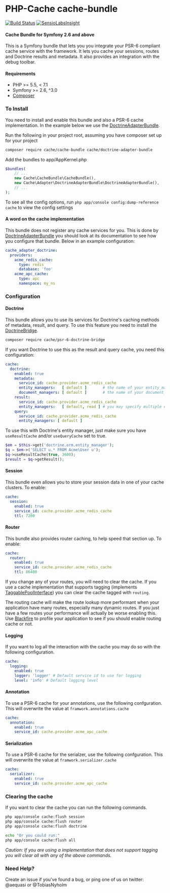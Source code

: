 # PHP-Cache cache-bundle 
[![Build Status](https://travis-ci.org/php-cache/cache-bundle.png?branch=master)](https://travis-ci.org/php-cache/cache-bundle) [![SensioLabsInsight](https://insight.sensiolabs.com/projects/ea12a1b3-09c9-4f0a-9a2c-63d72b47db5a/mini.png)](https://insight.sensiolabs.com/projects/ea12a1b3-09c9-4f0a-9a2c-63d72b47db5a)

#### Cache Bundle for Symfony 2.6 and above

This is a Symfony bundle that lets you you integrate your PSR-6 compliant cache service with the framework. 
It lets you cache your sessions, routes and Doctrine results and metadata. It also provides an integration with the 
debug toolbar. 


#### Requirements

- PHP >= 5.5, < 7.1
- Symfony >= 2.6, ^3.0 
- [Composer](http://getcomposer.org)

### To Install

You need to install and enable this bundle and also a PSR-6 cache implementation. In the example below we use the
[DoctrineAdapterBundle].

Run the following in your project root, assuming you have composer set up for your project
```sh
composer require cache/cache-bundle cache/doctrine-adapter-bundle
```

Add the bundles to app/AppKernel.php

```php
$bundles(
    // ...
    new Cache\CacheBundle\CacheBundle(),
    new Cache\Adapter\DoctrineAdapterBundle\DoctrineAdapterBundle(),
    // ...
);
```

To see all the config options, run `php app/console config:dump-reference cache` to view the config settings


#### A word on the cache implementation

This bundle does not register any cache services for you. This is done by [DoctrineAdapterBundle] you should look 
at its documentation to see how you configure that bundle. Below in an example configuration:

```yml
cache_adapter_doctrine:
  providers:
    acme_redis_cache:
      type: redis
      database: 'foo'
    acme_apc_cache:
      type: apc
      namespace: my_ns
```

### Configuration

#### Doctrine

This bundle allows you to use its services for Doctrine's caching methods of metadata, result, and query. To use this 
feature you need to install the [DoctrineBridge]. 

```sh
composer require cache/psr-6-doctrine-bridge
```


If you want Doctrine to use this as the result and query cache, you need this configuration: 

```yml
cache:
  doctrine:
    enabled: true
    metadata:
      service_id: cache.provider.acme_redis_cache
      entity_managers:   [ default ]       # the name of your entity_manager connection
      document_managers: [ default ]       # the name of your document_manager connection
    result:
      service_id: cache.provider.acme_redis_cache
      entity_managers:   [ default, read ] # you may specify multiple entity_managers
    query:
      service_id: cache.provider.acme_redis_cache
      entity_managers: [ default ]
```

To use this with Doctrine's entity manager, just make sure you have `useResultCache` and/or `useQueryCache` set to true. 

```php
$em = $this->get('doctrine.orm.entity_manager');
$q = $em->('SELECT u.* FROM Acme\User u');
$q->useResultCache(true, 3600); 
$result = $q->getResult();

```

#### Session

This bundle even allows you to store your session data in one of your cache clusters. To enable:

```yml
cache:
  session:
    enabled: true
    service_id: cache.provider.acme_redis_cache
    ttl: 7200
```

#### Router

This bundle also provides router caching, to help speed that section up. To enable:

```yml
cache:
  router:
    enabled: true
    service_id: cache.provider.acme_redis_cache
    ttl: 86400
```

If you change any of your routes, you will need to clear the cache. If you use a cache implementation that supports 
tagging (implements [TaggablePoolInterface](https://github.com/php-cache/taggable-cache/blob/master/src/TaggablePoolInterface.php)) 
you can clear the cache tagged with `routing`.

The routing cache will make the route lookup more performant when your application have many routes, especially many 
dynamic routes. If you just have a few routes your performance will actually be worse enabling this. 
Use [Blackfire](https://blackfire.io/) to profile your application to see if you should enable routing cache or not. 


#### Logging

If you want to log all the interaction with the cache you may do so with the following configuration.

```yml
cache:
  logging:
    enabled: true
    logger: 'logger' # Default service id to use for logging
    level: 'info' # Default logging level
```

#### Annotation

To use a PSR-6 cache for your annotations, use the following confguration. This will overwrite the value at 
`framwork.annotations.cache`

```yml
cache:
  annotation:
    enabled: true
    service_id: cache.provider.acme_apc_cache
```

#### Serialization

To use a PSR-6 cache for the serialzer, use the following confguration. This will overwrite the value at 
`framwork.serializer.cache`

```yml
cache:
  serializer:
    enabled: true
    service_id: cache.provider.acme_apc_cache
```


### Clearing the cache

If you want to clear the cache you can run the following commands.

```sh
php app/console cache:flush session
php app/console cache:flush router
php app/console cache:flush doctrine

echo "Or you could run:"
php app/console cache:flush all
```

*Caution: If you are using a implementation that does not support tagging you will clear all with any of the above commands.*

### Need Help?

Create an issue if you've found a bug, or ping one of us on twitter: @aequasi or @TobiasNyholm


[DoctrineAdapterBundle]:https://github.com/php-cache/doctrine-adapter-bundle
[DoctrineBridge]:https://github.com/php-cache/doctrine-bridge
